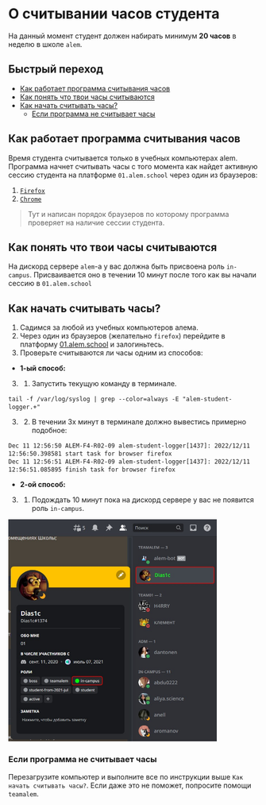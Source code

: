 # О считывании часов студента
На данный момент студент должен набирать минимум **20 часов** в неделю в школе `alem`.

## Быстрый переход
- [Как работает программа считывания часов](#как-работает-программа-считывания-часов)
- [Как понять что твои часы считываются](#как-понять-что-твои-часы-считываются)
- [Как начать считывать часы?](#как-начать-считывать-часы)
  - [Eсли программа не считывает часы](#eсли-программа-не-считывает-часы)

## Как работает программа считывания часов
Время студента считывается только в учебных компьютерах alem.
Программа начнет считывать часы с того момента как найдет активную сессию студента на платформе `01.alem.school` через один из браузеров:
1. [`Firefox`](https://www.mozilla.org/en-US/firefox/)
2. [`Chrome`](https://www.google.kz/intl/en/chrome/)
> Тут и написан порядок браузеров по которому программа проверяет на наличие сессии студента.


## Как понять что твои часы считываются
На дискорд сервере `alem`-а у вас должна быть присвоена роль `in-campus`. Присваивается оно в течении 10 минут после того как вы начали сессию в `01.alem.school`


## Как начать считывать часы?
1. Садимся за любой из учебных компьютеров алема.
2. Через один из браузеров (желательно `firefox`) перейдите в платформу [01.alem.school](https://01.alem.school) и залогиньтесь.
3. Проверьте считываются ли часы одним из способов:
- **1-ый способ:**
3. 1. Запустить текущую команду в терминале.
```
tail -f /var/log/syslog | grep --color=always -E "alem-student-logger.+"
```
3. 2. В течении 3х минут в терминале должно вывестись примерно подобное:
```console
Dec 11 12:56:50 ALEM-F4-R02-09 alem-student-logger[1437]: 2022/12/11 12:56:50.398581 start task for browser firefox
Dec 11 12:56:51 ALEM-F4-R02-09 alem-student-logger[1437]: 2022/12/11 12:56:51.085895 finish task for browser firefox
```

- **2-ой способ:**
3. 1. Подождать 10 минут пока на дискорд сервере у вас не появится роль `in-campus`.

<img alt="image-discord-in-campus" src="./img/student-hours/student-with-role-in-campus.jpeg" style="width:420px"/>


### Eсли программа не считывает часы
Перезагрузите компьютер и выполните все по инструкции выше `Как начать считывать часы?`. Если даже это не поможет, попросите помощи `teamalem`.
